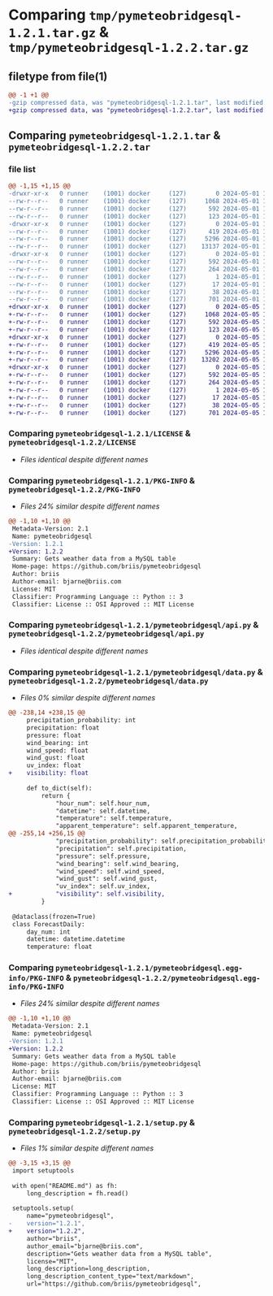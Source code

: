 # Comparing `tmp/pymeteobridgesql-1.2.1.tar.gz` & `tmp/pymeteobridgesql-1.2.2.tar.gz`

## filetype from file(1)

```diff
@@ -1 +1 @@
-gzip compressed data, was "pymeteobridgesql-1.2.1.tar", last modified: Wed May  1 17:16:16 2024, max compression
+gzip compressed data, was "pymeteobridgesql-1.2.2.tar", last modified: Sun May  5 11:16:40 2024, max compression
```

## Comparing `pymeteobridgesql-1.2.1.tar` & `pymeteobridgesql-1.2.2.tar`

### file list

```diff
@@ -1,15 +1,15 @@
-drwxr-xr-x   0 runner    (1001) docker     (127)        0 2024-05-01 17:16:16.002991 pymeteobridgesql-1.2.1/
--rw-r--r--   0 runner    (1001) docker     (127)     1068 2024-05-01 17:16:09.000000 pymeteobridgesql-1.2.1/LICENSE
--rw-r--r--   0 runner    (1001) docker     (127)      592 2024-05-01 17:16:16.002991 pymeteobridgesql-1.2.1/PKG-INFO
--rw-r--r--   0 runner    (1001) docker     (127)      123 2024-05-01 17:16:09.000000 pymeteobridgesql-1.2.1/README.md
-drwxr-xr-x   0 runner    (1001) docker     (127)        0 2024-05-01 17:16:16.002991 pymeteobridgesql-1.2.1/pymeteobridgesql/
--rw-r--r--   0 runner    (1001) docker     (127)      419 2024-05-01 17:16:09.000000 pymeteobridgesql-1.2.1/pymeteobridgesql/__init__.py
--rw-r--r--   0 runner    (1001) docker     (127)     5296 2024-05-01 17:16:09.000000 pymeteobridgesql-1.2.1/pymeteobridgesql/api.py
--rw-r--r--   0 runner    (1001) docker     (127)    13137 2024-05-01 17:16:09.000000 pymeteobridgesql-1.2.1/pymeteobridgesql/data.py
-drwxr-xr-x   0 runner    (1001) docker     (127)        0 2024-05-01 17:16:16.002991 pymeteobridgesql-1.2.1/pymeteobridgesql.egg-info/
--rw-r--r--   0 runner    (1001) docker     (127)      592 2024-05-01 17:16:15.000000 pymeteobridgesql-1.2.1/pymeteobridgesql.egg-info/PKG-INFO
--rw-r--r--   0 runner    (1001) docker     (127)      264 2024-05-01 17:16:15.000000 pymeteobridgesql-1.2.1/pymeteobridgesql.egg-info/SOURCES.txt
--rw-r--r--   0 runner    (1001) docker     (127)        1 2024-05-01 17:16:15.000000 pymeteobridgesql-1.2.1/pymeteobridgesql.egg-info/dependency_links.txt
--rw-r--r--   0 runner    (1001) docker     (127)       17 2024-05-01 17:16:15.000000 pymeteobridgesql-1.2.1/pymeteobridgesql.egg-info/top_level.txt
--rw-r--r--   0 runner    (1001) docker     (127)       38 2024-05-01 17:16:16.002991 pymeteobridgesql-1.2.1/setup.cfg
--rw-r--r--   0 runner    (1001) docker     (127)      701 2024-05-01 17:16:09.000000 pymeteobridgesql-1.2.1/setup.py
+drwxr-xr-x   0 runner    (1001) docker     (127)        0 2024-05-05 11:16:40.945496 pymeteobridgesql-1.2.2/
+-rw-r--r--   0 runner    (1001) docker     (127)     1068 2024-05-05 11:16:34.000000 pymeteobridgesql-1.2.2/LICENSE
+-rw-r--r--   0 runner    (1001) docker     (127)      592 2024-05-05 11:16:40.945496 pymeteobridgesql-1.2.2/PKG-INFO
+-rw-r--r--   0 runner    (1001) docker     (127)      123 2024-05-05 11:16:34.000000 pymeteobridgesql-1.2.2/README.md
+drwxr-xr-x   0 runner    (1001) docker     (127)        0 2024-05-05 11:16:40.945496 pymeteobridgesql-1.2.2/pymeteobridgesql/
+-rw-r--r--   0 runner    (1001) docker     (127)      419 2024-05-05 11:16:34.000000 pymeteobridgesql-1.2.2/pymeteobridgesql/__init__.py
+-rw-r--r--   0 runner    (1001) docker     (127)     5296 2024-05-05 11:16:34.000000 pymeteobridgesql-1.2.2/pymeteobridgesql/api.py
+-rw-r--r--   0 runner    (1001) docker     (127)    13202 2024-05-05 11:16:34.000000 pymeteobridgesql-1.2.2/pymeteobridgesql/data.py
+drwxr-xr-x   0 runner    (1001) docker     (127)        0 2024-05-05 11:16:40.945496 pymeteobridgesql-1.2.2/pymeteobridgesql.egg-info/
+-rw-r--r--   0 runner    (1001) docker     (127)      592 2024-05-05 11:16:40.000000 pymeteobridgesql-1.2.2/pymeteobridgesql.egg-info/PKG-INFO
+-rw-r--r--   0 runner    (1001) docker     (127)      264 2024-05-05 11:16:40.000000 pymeteobridgesql-1.2.2/pymeteobridgesql.egg-info/SOURCES.txt
+-rw-r--r--   0 runner    (1001) docker     (127)        1 2024-05-05 11:16:40.000000 pymeteobridgesql-1.2.2/pymeteobridgesql.egg-info/dependency_links.txt
+-rw-r--r--   0 runner    (1001) docker     (127)       17 2024-05-05 11:16:40.000000 pymeteobridgesql-1.2.2/pymeteobridgesql.egg-info/top_level.txt
+-rw-r--r--   0 runner    (1001) docker     (127)       38 2024-05-05 11:16:40.945496 pymeteobridgesql-1.2.2/setup.cfg
+-rw-r--r--   0 runner    (1001) docker     (127)      701 2024-05-05 11:16:34.000000 pymeteobridgesql-1.2.2/setup.py
```

### Comparing `pymeteobridgesql-1.2.1/LICENSE` & `pymeteobridgesql-1.2.2/LICENSE`

 * *Files identical despite different names*

### Comparing `pymeteobridgesql-1.2.1/PKG-INFO` & `pymeteobridgesql-1.2.2/PKG-INFO`

 * *Files 24% similar despite different names*

```diff
@@ -1,10 +1,10 @@
 Metadata-Version: 2.1
 Name: pymeteobridgesql
-Version: 1.2.1
+Version: 1.2.2
 Summary: Gets weather data from a MySQL table
 Home-page: https://github.com/briis/pymeteobridgesql
 Author: briis
 Author-email: bjarne@briis.com
 License: MIT
 Classifier: Programming Language :: Python :: 3
 Classifier: License :: OSI Approved :: MIT License
```

### Comparing `pymeteobridgesql-1.2.1/pymeteobridgesql/api.py` & `pymeteobridgesql-1.2.2/pymeteobridgesql/api.py`

 * *Files identical despite different names*

### Comparing `pymeteobridgesql-1.2.1/pymeteobridgesql/data.py` & `pymeteobridgesql-1.2.2/pymeteobridgesql/data.py`

 * *Files 0% similar despite different names*

```diff
@@ -238,14 +238,15 @@
     precipitation_probability: int
     precipitation: float
     pressure: float
     wind_bearing: int
     wind_speed: float
     wind_gust: float
     uv_index: float
+    visibility: float
 
     def to_dict(self):
         return {
             "hour_num": self.hour_num,
             "datetime": self.datetime,
             "temperature": self.temperature,
             "apparent_temperature": self.apparent_temperature,
@@ -255,14 +256,15 @@
             "precipitation_probability": self.precipitation_probability,
             "precipitation": self.precipitation,
             "pressure": self.pressure,
             "wind_bearing": self.wind_bearing,
             "wind_speed": self.wind_speed,
             "wind_gust": self.wind_gust,
             "uv_index": self.uv_index,
+            "visibility": self.visibility,
         }
 
 @dataclass(frozen=True)
 class ForecastDaily:
     day_num: int
     datetime: datetime.datetime
     temperature: float
```

### Comparing `pymeteobridgesql-1.2.1/pymeteobridgesql.egg-info/PKG-INFO` & `pymeteobridgesql-1.2.2/pymeteobridgesql.egg-info/PKG-INFO`

 * *Files 24% similar despite different names*

```diff
@@ -1,10 +1,10 @@
 Metadata-Version: 2.1
 Name: pymeteobridgesql
-Version: 1.2.1
+Version: 1.2.2
 Summary: Gets weather data from a MySQL table
 Home-page: https://github.com/briis/pymeteobridgesql
 Author: briis
 Author-email: bjarne@briis.com
 License: MIT
 Classifier: Programming Language :: Python :: 3
 Classifier: License :: OSI Approved :: MIT License
```

### Comparing `pymeteobridgesql-1.2.1/setup.py` & `pymeteobridgesql-1.2.2/setup.py`

 * *Files 1% similar despite different names*

```diff
@@ -3,15 +3,15 @@
 import setuptools
 
 with open("README.md") as fh:
     long_description = fh.read()
 
 setuptools.setup(
     name="pymeteobridgesql",
-    version="1.2.1",
+    version="1.2.2",
     author="briis",
     author_email="bjarne@briis.com",
     description="Gets weather data from a MySQL table",
     license="MIT",
     long_description=long_description,
     long_description_content_type="text/markdown",
     url="https://github.com/briis/pymeteobridgesql",
```

